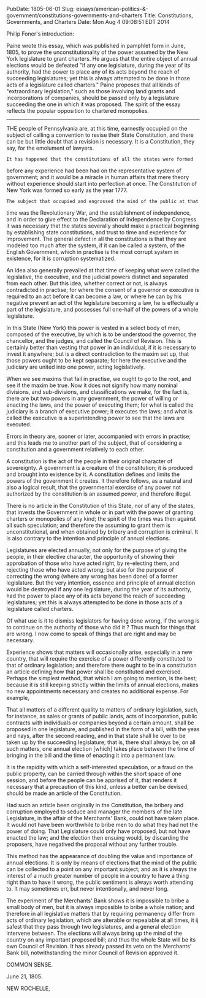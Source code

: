PubDate: 1805-06-01
Slug: essays/american-politics-&-government/constitutions-governments-and-charters
Title: Constitutions, Governments, and Charters
Date: Mon Aug  4 09:08:51 EDT 2014

   Philip Foner's introduction:

   Paine wrote this essay, which was published in pamphlet form in June,
   1805, to prove the unconstitutionality of the power assumed by the New
   York legislature to grant charters. He argues that the entire object of
   annual elections would be defeated "if any one legislature, during the
   year of its authority, had the power to place any of its acts beyond the
   reach of succeeding legislatures; yet this is always attempted to be done
   in those acts of a legislature called charters." Paine proposes that all
   kinds of "extraordinary legislation," such as those involving land grants
   and incorporations of companies, should be passed only by a legislature
   succeeding the one in which it was proposed. The spirit of the essay
   reflects the popular opposition to chartered monopolies.

   ***

   THE people of Pennsylvania are, at this time, earnestly occupied on the
   subject of calling a convention to revise their State Constitution, and
   there can be but little doubt that a revision is necessary. It is a
   Constitution, they say, for the emolument of lawyers.

    It has happened that the constitutions of all the states were formed
   before any experience had been had on the representative system of
   government; and it would be a miracle in human affairs that mere theory
   without experience should start into perfection at once. The Constitution
   of New York was formed so early as the year 1777.

    The subject that occupied and engrossed the mind of the public at that
   time was the Revolutionary War, and the establishment of independence, and
   in order to give effect to the Declaration of Independence by Congress it
   was necessary that the states severally should make a practical beginning
   by establishing state constitutions, and trust to time and experience for
   improvement. The general defect in all the constitutions is that they are
   modeled too much after the system, if it can be called a system, of the
   English Government, which in practise is the most corrupt system in
   existence, for it is corruption systematized.

   An idea also generally prevailed at that time of keeping what were called
   the legislative, the executive, and the judicial powers distinct and
   separated from each other. But this idea, whether correct or not, is
   always contradicted in practise; for where the consent of a governor or
   executive is required to an act before it can become a law, or where he
   can by his negative prevent an act of the legislature becoming a law, he
   is effectually a part of the legislature, and possesses full one-half of
   the powers of a whole legislature.

   In this State (New York) this power is vested in a select body of men,
   composed of the executive, by which is to be understood the governor, the
   chancellor, and the judges, and called the Council of Revision. This is
   certainly better than vesting that power in an individual, if it is
   necessary to invest it anywhere; but is a direct contradiction to the
   maxim set up, that those powers ought to be kept separate; for here the
   executive and the judiciary are united into one power, acting
   legislatively.

   When we see maxims that fail in practise, we ought to go to the root, and
   see if the maxim be true. Now it does not signify how many nominal
   divisions, and sub-divisions, and classifications we make, for the fact
   is, there are but two powers in any government, the power of willing or
   enacting the laws, and the power of executing them; for what is called the
   judiciary is a branch of executive power; it executes the laws; and what
   is called the executive is a superintending power to see that the laws are
   executed.

   Errors in theory are, sooner or later, accompanied with errors in
   practise; and this leads me to another part of the subject, that of
   considering a constitution and a government relatively to each other.

   A constitution is the act of the people in their original character of
   sovereignty. A government is a creature of the constitution; it is
   produced and brought into existence by it. A constitution defines and
   limits the powers of the government it creates. It therefore follows, as a
   natural and also a logical result, that the governmental exercise of any
   power not authorized by the constitution is an assumed power, and
   therefore illegal.

   There is no article in the Constitution of this State, nor of any of the
   states, that invests the Government in whole or in part with the power of
   granting charters or monopolies of any kind; the spirit of the times was
   then against all such speculation; and therefore the assuming to grant
   them is unconstitutional, and when obtained by bribery and corruption is
   criminal. It is also contrary to the intention and principle of annual
   elections.

   Legislatures are elected annually, not only for the purpose of giving the
   people, in their elective character, the opportunity of showing their
   approbation of those who have acted right, by re-electing them, and
   rejecting those who have acted wrong; but also for the purpose of
   correcting the wrong (where any wrong has been done) of a former
   legislature. But the very intention, essence and principle of annual
   election would be destroyed if any one legislature, during the year of its
   authority, had the power to place any of its acts beyond the reach of
   succeeding legislatures; yet this is always attempted to be done in those
   acts of a legislature called charters.

   Of what use is it to dismiss legislators for having done wrong, if the
   wrong is to continue on the authority of those who did it ? Thus much for
   things that are wrong. I now come to speak of things that are right and
   may be necessary.

   Experience shows that matters will occasionally arise, especially in a new
   country, that will require the exercise of a power differently constituted
   to that of ordinary legislation; and therefore there ought to be in a
   constitution an article defining how that power shall be constituted and
   exercised. Perhaps the simplest method, that which I am going to mention,
   is the best; because it is still keeping strictly within the limits of
   annual elections, makes no new appointments necessary and creates no
   additional expense. For example,

   That all matters of a different quality to matters of ordinary
   legislation, such, for instance, as sales or grants of public lands, acts
   of incorporation, public contracts with individuals or companies beyond a
   certain amount, shall be proposed in one legislature, and published in the
   form of a bill, with the yeas and nays, after the second reading, and in
   that state shall lie over to be taken up by the succeeding legislature;
   that is, there shall always be, on all such matters, one annual election
   [which] takes place between the time of bringing in the bill and the time
   of enacting it into a permanent law.

   It is the rapidity with which a self-interested speculation, or a fraud on
   the public property, can be carried through within the short space of one
   session, and before the people can be apprised of it, that renders it
   necessary that a precaution of this kind, unless a better can be devised,
   should be made an article of the Constitution.

   Had such an article been originally in the Constitution, the bribery and
   corruption employed to seduce and manager the members of the late
   Legislature, in the affair of the Merchants' Bank, could not have taken
   place. It would not have been worthwhile to bribe men to do what they had
   not the power of doing. That Legislature could only have proposed, but not
   have enacted the law; and the election then ensuing would, by discarding
   the proposers, have negatived the proposal without any further trouble.

   This method has the appearance of doubling the value and importance of
   annual elections. It is only by means of elections that the mind of the
   public can be collected to a point on any important subject; and as it is
   always the interest of a much greater number of people in a country to
   have a thing right than to have it wrong, the public sentiment is always
   worth attending to. It may sometimes err, but never intentionally, and
   never long.

   The experiment of the Merchants' Bank shows it is impossible to bribe a
   small body of men, but it is always impossible to bribe a whole nation;
   and therefore in all legislative matters that by requiring permanency
   differ from acts of ordinary legislation, which are alterable or
   repealable at all times, it ij safest that they pass through two
   legislatures, and a general election intervene between. The elections will
   always bring up the mind of the country on any important proposed bill;
   and thus the whole State will be its own Council of Revision. It has
   already passed its veto on the Merchants' Bank bill, notwithstanding the
   minor Council of Revision approved it.

   COMMON SENSE.

   June 21, 1805.

   NEW ROCHELLE,


